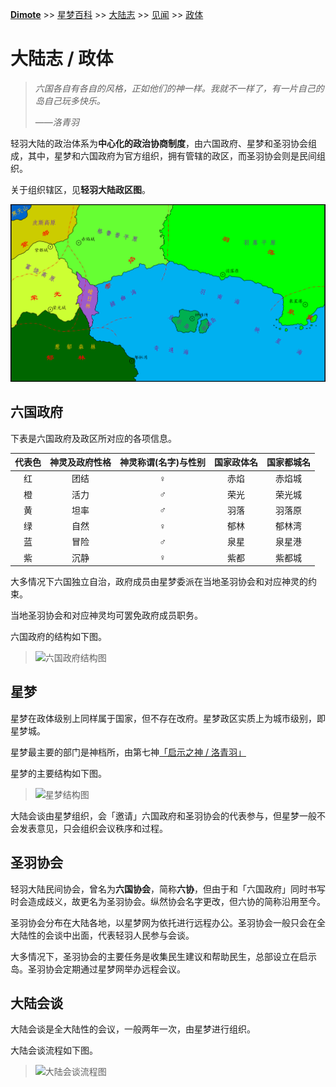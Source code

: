**[Dimote](https://dimote.top)** >> [星梦百科](../../index.md) >> [大陆志](../../index.md#大陆志) >> [见闻](../../index.md#见闻) >> [政体](zhengti.md)

# 大陆志 / 政体

> *六国各自有各自的风格，正如他们的神一样。我就不一样了，有一片自己的岛自己玩多快乐。*
>
> ——*洛青羽*

轻羽大陆的政治体系为**中心化的政治协商制度**，由六国政府、星梦和圣羽协会组成，其中，星梦和六国政府为官方组织，拥有管辖的政区，而圣羽协会则是民间组织。

关于组织辖区，见**轻羽大陆政区图**。

![轻羽大陆政区图](../../../resource/image/flyland_map.png)

## 六国政府

下表是六国政府及政区所对应的各项信息。

| 代表色 | 神灵及政府性格 | 神灵称谓(名字)与性别 | 国家政体名 | 国家都城名 |
| :---: | :---: | :---: | :---: | :---: |
| 红 | 团结 | ♀ | 赤焰 | 赤焰城 |
| 橙 | 活力 | ♂ | 荣光 | 荣光城 |
| 黄 | 坦率 | ♂ | 羽落 | 羽落原 |
| 绿 | 自然 | ♀ | 郁林 | 郁林湾 |
| 蓝 | 冒险 | ♂ | 泉星 | 泉星港 |
| 紫 | 沉静 | ♀ | 紫都 | 紫都城 |

大多情况下六国独立自治，政府成员由星梦委派在当地圣羽协会和对应神灵的约束。

当地圣羽协会和对应神灵均可罢免政府成员职务。

六国政府的结构如下图。

> ![六国政府结构图]()

## 星梦

星梦在政体级别上同样属于国家，但不存在改府。星梦政区实质上为城市级别，即星梦城。

星梦最主要的部门是神档所，由第七神[「启示之神 / 洛青羽」](../../zsz/luoqingyu.md)

星梦的主要结构如下图。

> ![星梦结构图]()

大陆会谈由星梦组织，会「邀请」六国政府和圣羽协会的代表参与，但星梦一般不会发表意见，只会组织会议秩序和过程。

## 圣羽协会

轻羽大陆民间协会，曾名为**六国协会**，简称**六协**，但由于和「六国政府」同时书写时会造成歧义，故更名为圣羽协会。纵然协会名字更改，但六协的简称沿用至今。

圣羽协会分布在大陆各地，以星梦网为依托进行远程办公。圣羽协会一般只会在全大陆性的会谈中出面，代表轻羽人民参与会谈。

大多情况下，圣羽协会的主要任务是收集民生建议和帮助民生，总部设立在启示岛。圣羽协会定期通过星梦网举办远程会议。

## 大陆会谈

大陆会谈是全大陆性的会议，一般两年一次，由星梦进行组织。

大陆会谈流程如下图。

> ![大陆会谈流程图]()
